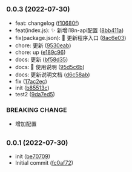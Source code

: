 ## <small>0.0.3 (2022-07-30)</small>

* feat: changelog ([f10680f](https://github.com/tinymce-plugin/i18n-api/commit/f10680f))
* feat(index.js): ✨ 新增i18n-api配置 ([8bb411a](https://github.com/tinymce-plugin/i18n-api/commit/8bb411a))
* fix(package.json): 🐛 更新程序入口 ([8ac6e03](https://github.com/tinymce-plugin/i18n-api/commit/8ac6e03))
* chore: 更新 ([9530eab](https://github.com/tinymce-plugin/i18n-api/commit/9530eab))
* chore: up ([e189c96](https://github.com/tinymce-plugin/i18n-api/commit/e189c96))
* docs:  更新 ([bf58d35](https://github.com/tinymce-plugin/i18n-api/commit/bf58d35))
* docs: 📝 使用说明 ([95d5c6b](https://github.com/tinymce-plugin/i18n-api/commit/95d5c6b))
* docs: 更新说明文档 ([d6c58ab](https://github.com/tinymce-plugin/i18n-api/commit/d6c58ab))
* fix ([17ac2ec](https://github.com/tinymce-plugin/i18n-api/commit/17ac2ec))
* init ([b85513c](https://github.com/tinymce-plugin/i18n-api/commit/b85513c))
* test2 ([9da7ed5](https://github.com/tinymce-plugin/i18n-api/commit/9da7ed5))


### BREAKING CHANGE

* 增加配置


## <small>0.0.1 (2022-07-30)</small>

* init ([be70709](https://github.com/tinymce-plugin/i18n-api/commit/be70709))
* Initial commit ([fc0af72](https://github.com/tinymce-plugin/i18n-api/commit/fc0af72))



